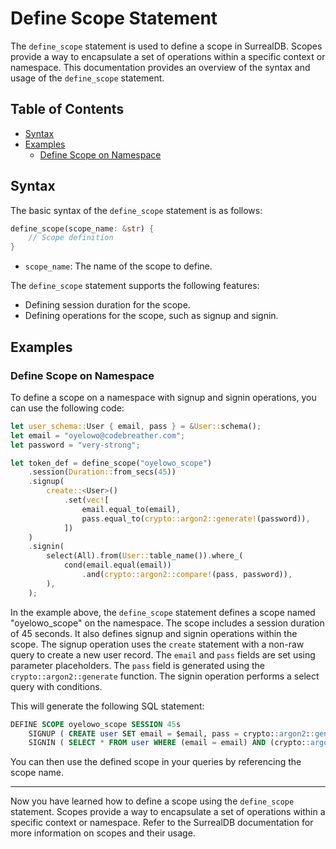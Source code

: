 # Define Scope Statement

The `define_scope` statement is used to define a scope in SurrealDB. Scopes provide a way to encapsulate a set of operations within a specific context or namespace. This documentation provides an overview of the syntax and usage of the `define_scope` statement.

## Table of Contents

- [Syntax](#syntax)
- [Examples](#examples)
  - [Define Scope on Namespace](#define-scope-on-namespace)

## Syntax

The basic syntax of the `define_scope` statement is as follows:

```rust
define_scope(scope_name: &str) {
    // Scope definition
}
```

- `scope_name`: The name of the scope to define.

The `define_scope` statement supports the following features:

- Defining session duration for the scope.
- Defining operations for the scope, such as signup and signin.

## Examples

### Define Scope on Namespace

To define a scope on a namespace with signup and signin operations, you can use the following code:

```rust
let user_schema::User { email, pass } = &User::schema();
let email = "oyelowo@codebreather.com";
let password = "very-strong";

let token_def = define_scope("oyelowo_scope")
    .session(Duration::from_secs(45))
    .signup(
        create::<User>()
            .set(vec![
                email.equal_to(email),
                pass.equal_to(crypto::argon2::generate!(password)),
            ])
    )
    .signin(
        select(All).from(User::table_name()).where_(
            cond(email.equal(email))
                .and(crypto::argon2::compare!(pass, password)),
        ),
    );
```

In the example above, the `define_scope` statement defines a scope named "oyelowo_scope" on the namespace. The scope includes a session duration of 45 seconds. It also defines signup and signin operations within the scope. The signup operation uses the `create` statement with a non-raw query to create a new user record. The `email` and `pass` fields are set using parameter placeholders. The `pass` field is generated using the `crypto::argon2::generate` function. The signin operation performs a select query with conditions.

This will generate the following SQL statement:

```sql
DEFINE SCOPE oyelowo_scope SESSION 45s
    SIGNUP ( CREATE user SET email = $email, pass = crypto::argon2::generate($password) )
    SIGNIN ( SELECT * FROM user WHERE (email = email) AND (crypto::argon2::compare(pass, $password)) );
```

You can then use the defined scope in your queries by referencing the scope name.

---

Now you have learned how to define a scope using the `define_scope` statement. Scopes provide a way to encapsulate a set of operations within a specific context or namespace. Refer to the SurrealDB documentation for more information on scopes and their usage.
